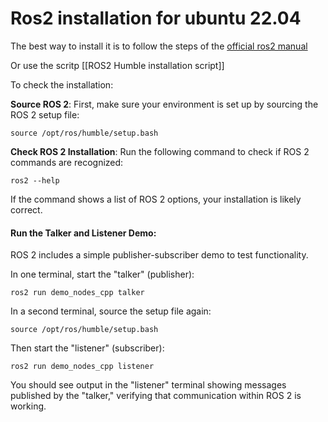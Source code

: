# Ros2 installation for ubuntu 22.04

The best way to install it is to follow the steps of the [official ros2 manual](https://docs.ros.org/en/iron/Installation/Ubuntu-Install-Debs.html)

Or use the scritp [[ROS2 Humble installation script]]

To check the installation:

**Source ROS 2**: First, make sure your environment is set up by sourcing the ROS 2 setup file:

```
source /opt/ros/humble/setup.bash
```

**Check ROS 2 Installation**: Run the following command to check if ROS 2 commands are recognized:

```
ros2 --help
```
If the command shows a list of ROS 2 options, your installation is likely correct.

#### **Run the Talker and Listener Demo**: 
ROS 2 includes a simple publisher-subscriber demo to test functionality.

In one terminal, start the "talker" (publisher):
```
ros2 run demo_nodes_cpp talker

```
In a second terminal, source the setup file again:
```
source /opt/ros/humble/setup.bash
```
Then start the "listener" (subscriber):
```
ros2 run demo_nodes_cpp listener
```
You should see output in the "listener" terminal showing messages published by the "talker," verifying that communication within ROS 2 is working.




